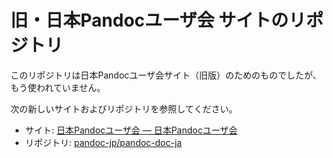 # 旧・日本Pandocユーザ会 サイトのリポジトリ

このリポジトリは日本Pandocユーザ会サイト（旧版）のためのものでしたが、もう使われていません。

次の新しいサイトおよびリポジトリを参照してください。

- サイト: [日本Pandocユーザ会 — 日本Pandocユーザ会](https://pandoc-doc-ja.readthedocs.io/ja/latest/index.html)
- リポジトリ: [pandoc-jp/pandoc-doc-ja](https://github.com/pandoc-jp/pandoc-doc-ja)
